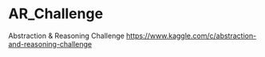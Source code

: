 # AR_Challenge
Abstraction &amp; Reasoning Challenge
https://www.kaggle.com/c/abstraction-and-reasoning-challenge
